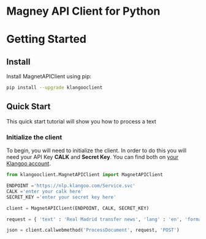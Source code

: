 # Magney API Client for Python


# Getting Started


## Install

Install MagnetAPIClient using pip:

```bash
pip install --upgrade klangooclient
```


## Quick Start

This quick start tutorial will show you how to process a text

### Initialize the client

To begin, you will need to initialize the client. In order to do this you will need your API Key **CALK** and **Secret Key**.
You can find both on [your Klangoo account](https://connect.klangoo.com/).

```python
from klangooclient.MagnetAPIClient import MagnetAPIClient

ENDPOINT ='https://nlp.klangoo.com/Service.svc'
CALK ='enter your calk here'
SECRET_KEY ='enter your secret key here'

client = MagnetAPIClient(ENDPOINT, CALK, SECRET_KEY)

request = { 'text' : 'Real Madrid transfer news', 'lang' : 'en', 'format' : 'json' }

json = client.callwebmethod('ProcessDocument', request, 'POST')
```